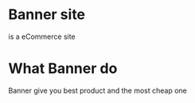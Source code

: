 # Banner site

is a eCommerce site

# What Banner do

Banner give you best product and the most cheap one